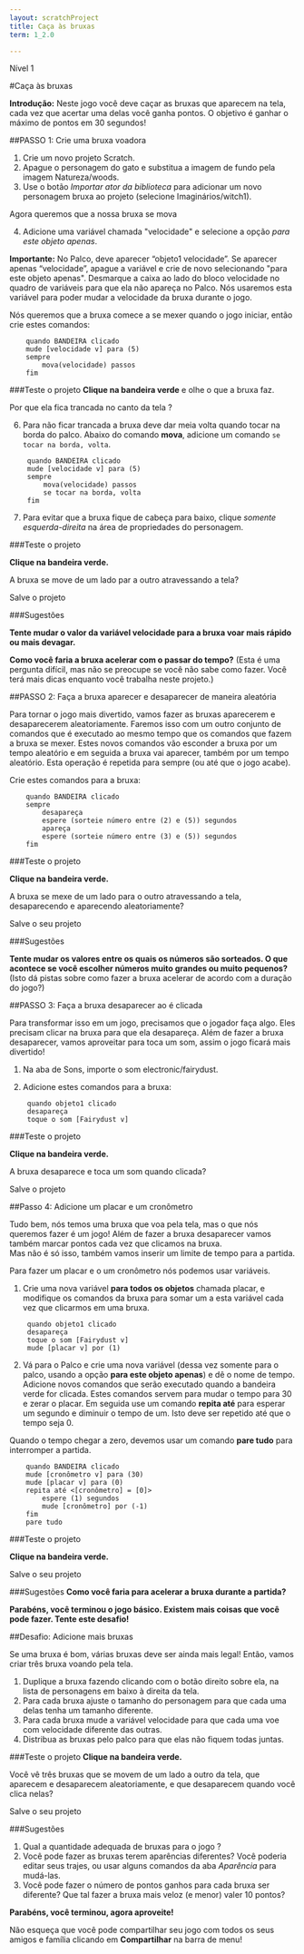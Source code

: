 ```yaml
---
layout: scratchProject
title: Caça às bruxas
term: 1_2.0

---
```


Nível 1

#Caça às bruxas

__Introdução:__
Neste jogo você deve caçar as bruxas que aparecem na tela, cada vez que acertar uma delas você ganha pontos. 
O objetivo é ganhar o máximo de pontos em 30 segundos!

##PASSO 1: Crie uma bruxa voadora

1. Crie um novo projeto Scratch.
2. Apague o personagem do gato e substitua a imagem de fundo pela imagem Natureza/woods.
3. Use o botão _Importar ator da biblioteca_ para adicionar um novo personagem bruxa ao projeto (selecione Imaginários/witch1). 

Agora queremos que a nossa bruxa se mova

4. Adicione uma variável chamada "velocidade" e selecione a opção _para este objeto apenas_.

__Importante:__ No Palco, deve aparecer “objeto1 velocidade”.
Se aparecer apenas “velocidade”, apague a variável e crie de novo selecionando "para este objeto apenas".
Desmarque a caixa ao lado do bloco velocidade no quadro de variáveis para que ela não apareça no Palco.
Nós usaremos esta variável para poder mudar a velocidade da bruxa durante o jogo.

Nós queremos que a bruxa comece a se mexer quando o jogo iniciar, então crie estes comandos:

		quando BANDEIRA clicado
		mude [velocidade v] para (5)
		sempre
			mova(velocidade) passos
		fim
		
###Teste o projeto
__Clique na bandeira verde__ e olhe o que a bruxa faz. 

Por que ela fica trancada no canto da tela ?

6. Para não ficar trancada a bruxa deve dar meia volta quando tocar na borda do palco. 
Abaixo do comando __mova__, adicione um  comando `se tocar na borda, volta`.

		quando BANDEIRA clicado
		mude [velocidade v] para (5)
		sempre
			mova(velocidade) passos
			se tocar na borda, volta
		fim
		
7. Para evitar que a bruxa fique de cabeça para baixo, clique  _somente esquerda-direita_ na área de propriedades do personagem.

###Teste o projeto

__Clique na bandeira verde.__ 

A bruxa se move de um lado par a outro atravessando a tela?

Salve o projeto

###Sugestões

__Tente mudar o valor da variável velocidade para a bruxa voar mais rápido ou mais devagar.__

__Como você faria a bruxa acelerar com o passar do tempo?__
(Esta é uma pergunta difícil, mas não se preocupe se você não sabe como fazer. Você terá mais dicas enquanto você trabalha neste projeto.)

##PASSO 2: Faça a bruxa aparecer e desaparecer de maneira aleatória

Para tornar o jogo mais divertido, vamos fazer as bruxas aparecerem e desaparecerem aleatoriamente. 
Faremos isso com um outro conjunto de comandos que é executado ao mesmo tempo que os comandos que fazem a bruxa se mexer.
Estes novos comandos vão esconder a bruxa por um tempo aleatório e em seguida a bruxa vai aparecer, também por um tempo aleatório. 
Esta operação é repetida para sempre (ou até que o jogo acabe).

Crie estes comandos para a bruxa:

		quando BANDEIRA clicado
		sempre
			desapareça
			espere (sorteie número entre (2) e (5)) segundos
			apareça
			espere (sorteie número entre (3) e (5)) segundos
		fim

###Teste o projeto

__Clique na bandeira verde.__ 

A bruxa se mexe de um lado para o outro atravessando a tela, desaparecendo e aparecendo aleatoriamente?

Salve o seu projeto

###Sugestões

__Tente mudar os valores entre os quais os números são sorteados. 
O que acontece se você escolher números muito grandes ou muito pequenos?__
(Isto dá pistas sobre como fazer a bruxa acelerar de acordo com a duração do jogo?)

##PASSO 3: Faça a bruxa desaparecer ao é clicada

Para transformar isso em um jogo, precisamos que o jogador faça algo. Eles precisam clicar na bruxa para que ela desapareça. 
Além de fazer a bruxa desaparecer, vamos aproveitar para toca um som, assim o jogo ficará mais divertido!

1. Na aba de Sons, importe o som electronic/fairydust. 
2. Adicione estes comandos para a bruxa:

		quando objeto1 clicado
		desapareça
		toque o som [Fairydust v]
		
###Teste o projeto

__Clique na bandeira verde.__

A bruxa desaparece e toca um som quando clicada?

Salve o projeto

##Passo 4: Adicione um placar e um cronômetro

Tudo bem, nós temos uma bruxa que voa pela tela, mas o que nós queremos fazer é um jogo! 
Além de fazer a bruxa desaparecer vamos também marcar pontos cada vez que clicamos na bruxa.  
Mas não é só isso, também vamos inserir um limite de tempo para a partida. 

Para fazer um placar e o um cronômetro nós podemos usar variáveis.

1. Crie uma nova variável __para todos os objetos__ chamada placar, 
e modifique os comandos da bruxa para somar um a esta variável cada vez que clicarmos em uma bruxa.


		quando objeto1 clicado
		desapareça
		toque o som [Fairydust v]
		mude [placar v] por (1)

	
2. Vá para o Palco e crie uma nova variável (dessa vez somente para o palco, usando a opção __para	este objeto apenas__) e dê o nome de tempo. 
Adicione novos comandos que serão executado quando a bandeira verde for clicada. 
Estes comandos servem para mudar o tempo para 30 e zerar o placar. 
Em seguida use um comando __repita até__ para esperar um segundo e diminuir o tempo de um. Isto deve ser repetido até que o tempo seja 0. 

Quando o tempo chegar a zero, devemos usar um comando __pare tudo__ para interromper a partida.
	
		quando BANDEIRA clicado
		mude [cronômetro v] para (30)
		mude [placar v] para (0)
		repita até <[cronômetro] = [0]>
			espere (1) segundos
			mude [cronômetro] por (-1)
		fim
		pare tudo

###Teste o projeto

__Clique na bandeira verde.__

Salve o seu projeto


###Sugestões
__Como você faria para acelerar a bruxa durante a partida?__


__Parabéns, você terminou o jogo básico. Existem mais coisas que você pode fazer. Tente este desafio!__

##Desafio: Adicione mais bruxas

Se uma bruxa é bom, várias bruxas deve ser ainda mais legal! Então, vamos criar três bruxa voando pela tela.

1. Duplique a bruxa fazendo clicando com o botão direito sobre ela, na lista de personagens em baixo à direita da tela.
2. Para cada bruxa ajuste o tamanho do personagem para que cada uma delas tenha um tamanho diferente.
3. Para cada bruxa mude a variável velocidade para que cada uma voe com velocidade diferente das outras.
4. Distribua as bruxas pelo palco para que elas não fiquem todas juntas.

###Teste o projeto
__Clique na bandeira verde.__

Você vê três bruxas que se movem de um lado a outro da tela, 
que aparecem e desaparecem aleatoriamente, e que desaparecem quando você clica nelas?

Salve o seu projeto


###Sugestões
1. Qual a quantidade adequada de bruxas para o jogo ?
2. Você pode fazer as bruxas terem aparências diferentes? 
Você poderia editar seus trajes, ou usar alguns comandos da aba _Aparência_ para mudá-las.
3. Você pode fazer o número de pontos ganhos para cada bruxa ser diferente? Que tal fazer a bruxa mais veloz (e menor) valer 10 pontos?

__Parabéns, você terminou, agora aproveite!__

Não esqueça que você pode compartilhar seu jogo com todos os seus amigos e família clicando em __Compartilhar__ na barra de menu!
